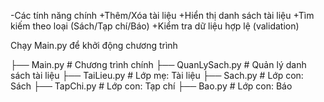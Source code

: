 -Các tính năng chính
+Thêm/Xóa tài liệu
+Hiển thị danh sách tài liệu
+Tìm kiếm theo loại (Sách/Tạp chí/Báo)
+Kiểm tra dữ liệu hợp lệ (validation)

Chạy Main.py để khởi động chương trình

├── Main.py                # Chương trình chính
├── QuanLySach.py          # Quản lý danh sách tài liệu
├── TaiLieu.py             # Lớp mẹ: Tài liệu
├── Sach.py                # Lớp con: Sách
├── TapChi.py              # Lớp con: Tạp chí
├── Bao.py                 # Lớp con: Báo
